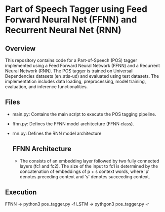 # Part of Speech Tagger using Feed Forward Neural Net (FFNN) and Recurrent Neural Net (RNN)

## Overview
This repository contains code for a Part-of-Speech (POS) tagger implemented using a Feed Forward Neural Network (FFNN) and a Recurrent Neural Network (RNN). The POS tagger is trained on Universal Dependencies datasets (en_atis-ud) and evaluated using test datasets. The implementation includes data loading, preprocessing, model training, evaluation, and inference functionalities. 

## Files
* main.py: Contains the main script to execute the POS tagging pipeline.
* ffnn.py: Defines the FFNN model architecture (FFNN class).
* rnn.py: Defines the RNN model architecture

  ## FFNN Architecture
  * The  consists of an embedding layer followed by two fully connected layers (fc1 and fc2). The size of the input to fc1 is determined by the concatenation of embeddings of p + s context words, where 'p' denotes preceding context and 's' denotes succeeding context.

## Execution
FFNN -> python3 pos_tagger.py -f 
LSTM -> pythgon3 pos_tagger.py -r

